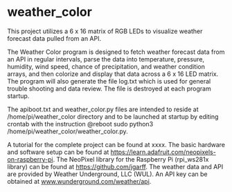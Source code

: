# weather_color

This project utilizes a 6 x 16 matrix of RGB LEDs to visualize weather forecast data pulled from an API.

The Weather Color program is designed to fetch weather forecast data from an API in regular intervals, parse the data 
into temperature, pressure, humidity, wind speed, chance of precipitation, and weather condition arrays, and then colorize 
and display that data across a 6 x 16 LED matrix. The program will also generate the file log.txt which is used for general 
trouble shooting and data review. The file is destroyed at each program startup.

The apiboot.txt and weather_color.py files are intended to reside at /home/pi/weather_color directory and to be launched at 
startup by editing crontab with the instruction @reboot sudo python3 /home/pi/weather_color/weather_color.py.

A tutorial for the complete project can be found at xxxx. The basic hardware and software setup can be found at
https://learn.adafruit.com/neopixels-on-raspberry-pi. The NeoPixel library for the Raspberry Pi (rpi_ws281x library) can be 
found at https://github.com/jgarff. The weather data and API are provided by Weather Underground, LLC (WUL). An API key can 
be obtained at www.wunderground.com/weather/api.
